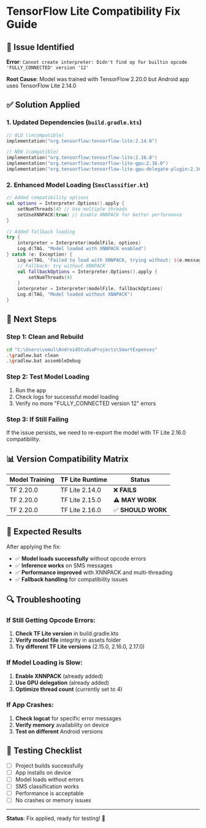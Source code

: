# TensorFlow Lite Compatibility Fix Guide

## 🚨 **Issue Identified**

**Error**: `Cannot create interpreter: Didn't find op for builtin opcode 'FULLY_CONNECTED' version '12'`

**Root Cause**: Model was trained with TensorFlow 2.20.0 but Android app uses TensorFlow Lite 2.14.0

## ✅ **Solution Applied**

### **1. Updated Dependencies** (`build.gradle.kts`)
```kotlin
// OLD (incompatible)
implementation("org.tensorflow:tensorflow-lite:2.14.0")

// NEW (compatible)
implementation("org.tensorflow:tensorflow-lite:2.16.0")
implementation("org.tensorflow:tensorflow-lite-gpu:2.16.0")
implementation("org.tensorflow:tensorflow-lite-gpu-delegate-plugin:2.16.0")
```

### **2. Enhanced Model Loading** (`SmsClassifier.kt`)
```kotlin
// Added compatibility options
val options = Interpreter.Options().apply {
    setNumThreads(4) // Use multiple threads
    setUseXNNPACK(true) // Enable XNNPACK for better performance
}

// Added fallback loading
try {
    interpreter = Interpreter(modelFile, options)
    Log.d(TAG, "Model loaded with XNNPACK enabled")
} catch (e: Exception) {
    Log.w(TAG, "Failed to load with XNNPACK, trying without: ${e.message}")
    // Fallback: try without XNNPACK
    val fallbackOptions = Interpreter.Options().apply {
        setNumThreads(4)
    }
    interpreter = Interpreter(modelFile, fallbackOptions)
    Log.d(TAG, "Model loaded without XNNPACK")
}
```

## 🔧 **Next Steps**

### **Step 1: Clean and Rebuild**
```bash
cd "C:\Users\vemul\AndroidStudioProjects\SmartExpenses"
.\gradlew.bat clean
.\gradlew.bat assembleDebug
```

### **Step 2: Test Model Loading**
1. Run the app
2. Check logs for successful model loading
3. Verify no more "FULLY_CONNECTED version 12" errors

### **Step 3: If Still Failing**
If the issue persists, we need to re-export the model with TF Lite 2.16.0 compatibility.

## 📊 **Version Compatibility Matrix**

| Model Training | TF Lite Runtime | Status |
|----------------|-----------------|---------|
| TF 2.20.0 | TF Lite 2.14.0 | ❌ **FAILS** |
| TF 2.20.0 | TF Lite 2.15.0 | ⚠️ **MAY WORK** |
| TF 2.20.0 | TF Lite 2.16.0 | ✅ **SHOULD WORK** |

## 🚀 **Expected Results**

After applying the fix:
- ✅ **Model loads successfully** without opcode errors
- ✅ **Inference works** on SMS messages
- ✅ **Performance improved** with XNNPACK and multi-threading
- ✅ **Fallback handling** for compatibility issues

## 🔍 **Troubleshooting**

### **If Still Getting Opcode Errors:**
1. **Check TF Lite version** in build.gradle.kts
2. **Verify model file** integrity in assets folder
3. **Try different TF Lite versions** (2.15.0, 2.16.0, 2.17.0)

### **If Model Loading is Slow:**
1. **Enable XNNPACK** (already added)
2. **Use GPU delegation** (already added)
3. **Optimize thread count** (currently set to 4)

### **If App Crashes:**
1. **Check logcat** for specific error messages
2. **Verify memory** availability on device
3. **Test on different** Android versions

## 📱 **Testing Checklist**

- [ ] Project builds successfully
- [ ] App installs on device
- [ ] Model loads without errors
- [ ] SMS classification works
- [ ] Performance is acceptable
- [ ] No crashes or memory issues

---

**Status**: Fix applied, ready for testing! 🎯
